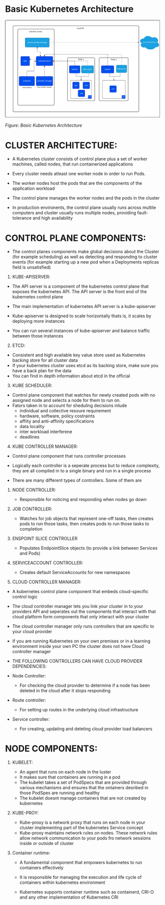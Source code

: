 # Basic Kubernetes Architecture

![Basic Kubernetes Architecture](kubernetes-cluster-architecture.svg)

*Figure: Basic Kubernetes Architecture*

# CLUSTER ARCHITECTURE:

- A Kubernetes cluster consists of control plane plus a set of worker machines, called nodes, that run containerized applications
- Every cluster needs atleast  one worker node in order to run Pods.

- The worker nodes host the pods that are the components of the application workload 
- The control plane manages the worker nodes and the pods in the cluster
- In production environents, the control plane usually runs across multile computers and cluster usually runs multiple nodes,   providing fault-tolerance and high availability

# CONTROL PLANE COMPONENTS:

- The control planes components make global decisions about the Cluster (for example scheduling) as well as detecting and responding to cluster events (for example starting up a new pod when a Deployments replicas field is unsatisfied)

1. KUBE-APISERVER:

- The API server is a component of the kubernetes control plane that exposes the kubernetes API. The API server is the front end of the kubernetes control plane

- The main implementation of kubernetes API server is a kube-apiserver 
- Kube-apiserver is designed to scale horizontally thats is, it scales by deploying more instances
- You can run several instances of kube-apiserver and balance traffic between those instances

2. ETCD:

- Consistent and high available key value store used as Kubernetes backing store for all cluster data
- If your kubernetes cluster uses etcd as its backing store, make sure you have a back plan for the data
- You can find in depth information about etcd in the official 

3. KUBE SCHEDULER:

- Control plane component that watches for newly created pods with no assigned node and selects a node for them to run on.
- Fators taken in to account for sheduling decisions inlude
    - individual and collective resoure requirement 
    - hardware, software, policy costraints
    - affiity and anti-affinity specifications
    - data locality
    - inter workload interferene
    - deadlines

4. KUBE CONTROLLER MANAGER:

- Control plane component that runs controller processes
- Logically each controller is a seperate process but to reduce complexity, they are all compiled in to a single binary and run in a single process

- There are many different types of controllers. Some of them are 

1. NODE CONTROLLER:
    - Responsible for noticing and responding when nodes go down
2. JOB CONTROLLER:
    - Watches for job objects that represent one-off tasks, then creates pods to run those tasks, then creates pods to run those tasks to completion
3. ENSPOINT SLICE CONTROLLER
    - Populates EndpointSlice objects (to provide a link between Services and Pods)
4. SERVICEACCOUNT CONTROLLER:
    - Creates default ServiceAccounts for new namespaces

5. CLOUD CONTROLLER MANAGER:

- A kubernetes control plane component that embeds cloud-specific control logic 
- The cloud controller manager lets you link your cluster in to your providers API and seperates out the components that interact with that cloud platform form components that only interact with your cluster 
- The cloud controller manager only runs controllers that are specific to your cloud provider 
- If you are running Kubernetes on your own premises or in a learning environment inside your own PC the cluster does not have Cloud controller manager

- THE FOLLOWING CONTROLLERS CAN HAVE CLOUD PROVIDER DEPENDENCIES:

- Node Controller:
    - For checking the cloud provider to determine if a node has been deleted in the cloud after it stops responding
- Route controller:
    - For setting up routes in the underlying cloud infrastructure
- Service controller: 
    - For creating, updating and deleting cloud provider load balancers


# NODE COMPONENTS:

1. KUBELET:
    - An agent that runs on each node in the luster
    - It makes sure that containers are running in a pod
    - The kubelet takes a set of PodSpecs that are provided through various mechanisms and ensures that the ontainers desribed in those PodSpes are running and healthy 
    - The kubelet doesnt manage containers that are not created by kubernetes

2. KUBE-PROY:
    - Kube-proxy is a network proxy that runs on each node in your cluster implementing part of the kubernetes Service concept
    - Kube-proxy maintains network rules on nodes. These network rules allow network communication to your pods fro network sessions inside or outside of cluster

3. Container runtime:
    - A fundamental component that empowers kubernetes to run containers effectively 
    - It is responsible for managing the execution and life cycle of containers within kubernetes environment

    - Kubernetes supports container runtime such as containerd, CRI-O and any other implementation of Kubernetes CRI
